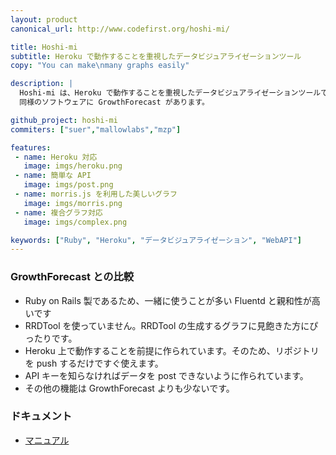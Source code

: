 ```yaml
---
layout: product
canonical_url: http://www.codefirst.org/hoshi-mi/

title: Hoshi-mi
subtitle: Heroku で動作することを重視したデータビジュアライゼーションツール
copy: "You can make\nmany graphs easily"

description: |
  Hoshi-mi は、Heroku で動作することを重視したデータビジュアライゼーションツールです。
  同様のソフトウェアに GrowthForecast があります。

github_project: hoshi-mi
commiters: ["suer","mallowlabs","mzp"]

features:
 - name: Heroku 対応
   image: imgs/heroku.png
 - name: 簡単な API
   image: imgs/post.png
 - name: morris.js を利用した美しいグラフ
   image: imgs/morris.png
 - name: 複合グラフ対応
   image: imgs/complex.png

keywords: ["Ruby", "Heroku", "データビジュアライゼーション", "WebAPI"]
---
```


### GrowthForecast との比較

* Ruby on Rails 製であるため、一緒に使うことが多い Fluentd と親和性が高いです
* RRDTool を使っていません。RRDTool の生成するグラフに見飽きた方にぴったりです。
* Heroku 上で動作することを前提に作られています。そのため、リポジトリを push するだけですぐ使えます。
* API キーを知らなければデータを post できないように作られています。
* その他の機能は GrowthForecast よりも少ないです。

### ドキュメント

 * [マニュアル](https://readthedocs.org/docs/hoshi-mi/en/latest/)
